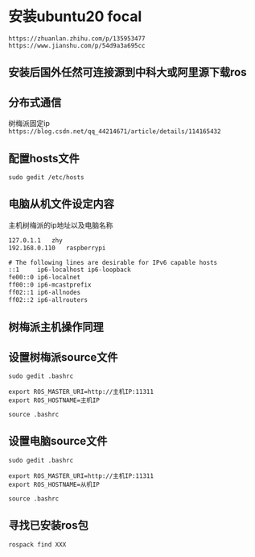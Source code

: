 # 安装ubuntu20 focal
`https://zhuanlan.zhihu.com/p/135953477`    
`https://www.jianshu.com/p/54d9a3a695cc`    

## 安装后国外任然可连接源到中科大或阿里源下载ros




## 分布式通信   
树梅派固定ip    
`https://blog.csdn.net/qq_44214671/article/details/114165432`   
    
## 配置hosts文件   
`sudo gedit /etc/hosts`   

## 电脑从机文件设定内容    
主机树梅派的ip地址以及电脑名称    
```127.0.0.1	localhost
127.0.1.1	zhy
192.168.0.110	raspberrypi

# The following lines are desirable for IPv6 capable hosts
::1     ip6-localhost ip6-loopback
fe00::0 ip6-localnet
ff00::0 ip6-mcastprefix
ff02::1 ip6-allnodes
ff02::2 ip6-allrouters
```
## 树梅派主机操作同理   
## 设置树梅派source文件
`sudo gedit .bashrc`    
```
export ROS_MASTER_URI=http://主机IP:11311
export ROS_HOSTNAME=主机IP
```   
`source .bashrc`    

## 设置电脑source文件
`sudo gedit .bashrc`    
```
export ROS_MASTER_URI=http://主机IP:11311
export ROS_HOSTNAME=从机IP
```   
`source .bashrc`    

## 寻找已安装ros包
`rospack find XXX`  
